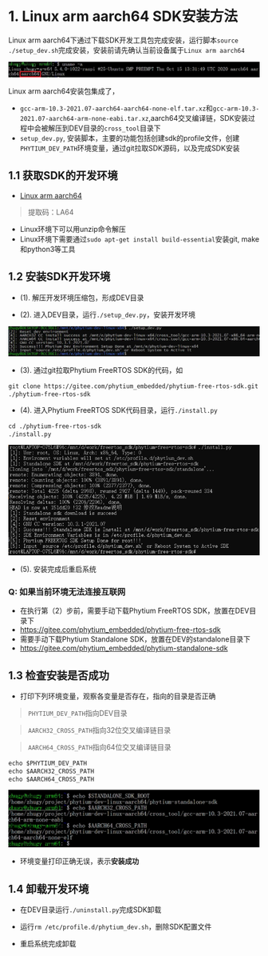 # 1. Linux arm aarch64 SDK安装方法

Linux arm aarch64下通过下载SDK开发工具包完成安装，运行脚本`source ./setup_dev.sh`完成安装，安装前请先确认当前设备属于`Linux arm aarch64`

![linux-aarch64](./pic/linux-aarch64.png "linux-aarch64.png")

Linux arm aarch64安装包集成了，
- `gcc-arm-10.3-2021.07-aarch64-aarch64-none-elf.tar.xz`和`gcc-arm-10.3-2021.07-aarch64-arm-none-eabi.tar.xz`,aarch64交叉编译链，SDK安装过程中会被解压到DEV目录的`cross_tool`目录下
- `setup_dev.py`, 安装脚本，主要的功能包括创建sdk的profile文件，创建`PHYTIUM_DEV_PATH`环境变量，通过git拉取SDK源码，以及完成SDK安装


## 1.1 获取SDK的开发环境

- [Linux arm aarch64](https://pan.baidu.com/s/1lQC4n8wRDSLAMTXvzPn98g)

> 提取码：LA64

- Linux环境下可以用unzip命令解压
- Linux环境下需要通过`sudo apt-get install build-essential`安装git, make和python3等工具

## 1.2 安装SDK开发环境

- (1). 解压开发环境压缩包，形成DEV目录

- (2). 进入DEV目录，运行`./setup_dev.py`，安装开发环境

![安装开发环境](./pic/安装开发环境.png "安装开发环境.png")

- (3). 通过git拉取Phytium FreeRTOS SDK的代码，如

```
git clone https://gitee.com/phytium_embedded/phytium-free-rtos-sdk.git ./phytium-free-rtos-sdk

```

- (4). 进入Phytium FreeRTOS SDK代码目录，运行`./install.py`

```
cd ./phytium-free-rtos-sdk
./install.py
```

![输入图片说明](./pic/x86_install.png "x86_install.png")

- (5). 安装完成后重启系统

### Q: 如果当前环境无法连接互联网

- 在执行第（2）步前，需要手动下载Phytium FreeRTOS SDK，放置在DEV目录下
- https://gitee.com/phytium_embedded/phytium-free-rtos-sdk
- 需要手动下载Phytium Standalone SDK，放置在DEV的standalone目录下
- https://gitee.com/phytium_embedded/phytium-standalone-sdk
## 1.3 检查安装是否成功

- 打印下列环境变量，观察各变量是否存在，指向的目录是否正确
> `PHYTIUM_DEV_PATH`指向DEV目录

> `AARCH32_CROSS_PATH`指向32位交叉编译链目录

> `AARCH64_CROSS_PATH`指向64位交叉编译链目录

```
echo $PHYTIUM_DEV_PATH 
echo $AARCH32_CROSS_PATH 
echo $AARCH64_CROSS_PATH 
```
![检查环境变量](./pic/检查环境变量.png "检查环境变量.png")

- 环境变量打印正确无误，表示**安装成功**
## 1.4 卸载开发环境

- 在DEV目录运行`./uninstall.py`完成SDK卸载

- 运行`rm /etc/profile.d/phytium_dev.sh`，删除SDK配置文件

- 重启系统完成卸载